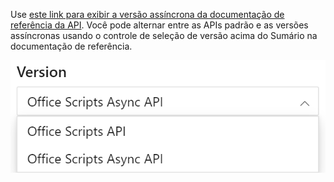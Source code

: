 Use [este link para exibir a versão assíncrona da documentação de referência da API](/javascript/api/office-scripts/excelscript?view=office-scripts-async&preserve-view=true). Você pode alternar entre as APIs padrão e as versões assíncronas usando o controle de seleção de versão acima do Sumário na documentação de referência.

![O controle de seleção de versão na documentação de referência.](../images/reference-documentation-version-picker.png)
